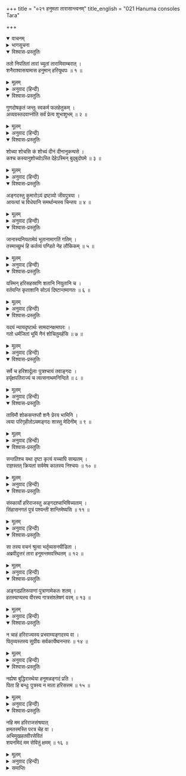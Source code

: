 +++
title = "०२१ हनुमता तारासान्त्वनम्"
title_english = "021 Hanuma consoles Tara"

+++
<details open><summary>वाचनम्</summary>
<div caption="श्रीराम-हरिसीताराममूर्ति-घनपाठिभ्यां वचनम्" class="audioEmbed" src="https://archive.org/download/Ramayana-recitation-Sriram-harisItArAmamUrti-Ghanapaati-v2/Kanda_4/Kanda_4_KSK-021-Hanumatha_Thara_Santvanam.mp3"></div>
</details>

<details><summary>भागसूचना</summary>

21. हनुमान् जी का ताराको समझाना और ताराका पतिके अनुगमनका ही निश्चय करना
</details>

<details open><summary>विश्वास-प्रस्तुतिः</summary>

ततो निपतितां तारां च्युतां तारामिवाम्बरात् ।  
शनैराश्वासयामास हनुमान् हरियूथपः ॥ १ ॥
</details>

<details><summary>मूलम्</summary>

ततो निपतितां तारां च्युतां तारामिवाम्बरात् ।  
शनैराश्वासयामास हनुमान् हरियूथपः ॥ १ ॥
</details>

<details><summary>अनुवाद (हिन्दी)</summary>

ताराको आकाशसे टूटकर गिरी हुई तारिकाके समान पृथ्वीपर पड़ी देख वानरयूथपति हनुमान् ने धीरे-धीरे समझाना आरम्भ किया— ॥ १ ॥
</details>

<details open><summary>विश्वास-प्रस्तुतिः</summary>

गुणदोषकृतं जन्तुः स्वकर्म फलहेतुकम् ।  
अव्यग्रस्तदवाप्नोति सर्वं प्रेत्य शुभाशुभम् ॥ २ ॥
</details>

<details><summary>मूलम्</summary>

गुणदोषकृतं जन्तुः स्वकर्म फलहेतुकम् ।  
अव्यग्रस्तदवाप्नोति सर्वं प्रेत्य शुभाशुभम् ॥ २ ॥
</details>

<details><summary>अनुवाद (हिन्दी)</summary>

‘देवि! जीवके द्वारा गुणबुद्धिसे अथवा दोषबुद्धिसे किये हुए जो अपने कर्म हैं, वे ही सुख-दुःखरूप फलकी प्राप्ति करानेवाले होते हैं । परलोकमें जाकर प्रत्येक जीव शान्तभावसे रहकर अपने शुभ और अशुभ—सभी कर्मोंका फल भोगता है ॥ २ ॥
</details>

<details open><summary>विश्वास-प्रस्तुतिः</summary>

शोच्या शोचसि कं शोच्यं दीनं दीनानुकम्पसे ।  
कश्च कस्यानुशोच्योऽस्ति देहेऽस्मिन् बुद‍्बुदोपमे ॥ ३ ॥
</details>

<details><summary>मूलम्</summary>

शोच्या शोचसि कं शोच्यं दीनं दीनानुकम्पसे ।  
कश्च कस्यानुशोच्योऽस्ति देहेऽस्मिन् बुद‍्बुदोपमे ॥ ३ ॥
</details>

<details><summary>अनुवाद (हिन्दी)</summary>

‘तुम स्वयं शोचनीया हो; फिर दूसरे किसको शोचनीय समझकर शोक कर रही हो? स्वयं दीन होकर दूसरे किस दीनपर दया करती हो? पानीके बुलबुलेके समान इस शरीरमें रहकर कौन जीव किस जीवके लिये शोचनीय है? ॥ ३ ॥
</details>

<details open><summary>विश्वास-प्रस्तुतिः</summary>

अङ्गदस्तु कुमारोऽयं द्रष्टव्यो जीवपुत्रया ।  
आयत्यां च विधेयानि समर्थान्यस्य चिन्तय ॥ ४ ॥
</details>

<details><summary>मूलम्</summary>

अङ्गदस्तु कुमारोऽयं द्रष्टव्यो जीवपुत्रया ।  
आयत्यां च विधेयानि समर्थान्यस्य चिन्तय ॥ ४ ॥
</details>

<details><summary>अनुवाद (हिन्दी)</summary>

‘तुम्हारे पुत्र कुमार अङ्गद जीवित हैं । अब तुम्हें इन्हींकी ओर देखना चाहिये और इनके लिये भविष्यमें जो उन्नतिके साधक श्रेष्ठ कार्य हों, उनका विचार करना चाहिये ॥ ४ ॥
</details>

<details open><summary>विश्वास-प्रस्तुतिः</summary>

जानास्यनियतामेवं भूतानामागतिं गतिम् ।  
तस्माच्छुभं हि कर्तव्यं पण्डिते नेह लौकिकम् ॥ ५ ॥
</details>

<details><summary>मूलम्</summary>

जानास्यनियतामेवं भूतानामागतिं गतिम् ।  
तस्माच्छुभं हि कर्तव्यं पण्डिते नेह लौकिकम् ॥ ५ ॥
</details>

<details><summary>अनुवाद (हिन्दी)</summary>

देवि! तुम विदुषी हो, अतः जानती ही हो कि प्राणियोंके जन्म और मृत्युका कोई निश्चित समय नहीं है । इसलिये शुभ (परलोकके लिये सुखद) कर्म ही करना चाहिये । अधिक रोना-धोना आदि जो लौकिक कर्म (व्यवहार) है, उसे नहीं करना चाहिये ॥ ५ ॥
</details>

<details open><summary>विश्वास-प्रस्तुतिः</summary>

यस्मिन् हरिसहस्राणि शतानि नियुतानि च ।  
वर्तयन्ति कृताशानि सोऽयं दिष्टान्तमागतः ॥ ६ ॥
</details>

<details><summary>मूलम्</summary>

यस्मिन् हरिसहस्राणि शतानि नियुतानि च ।  
वर्तयन्ति कृताशानि सोऽयं दिष्टान्तमागतः ॥ ६ ॥
</details>

<details><summary>अनुवाद (हिन्दी)</summary>

‘सैकड़ों, हजारों और लाखों वानर जिनपर आशा लगाये जीवन-निर्वाह करते थे, वे ही ये वानरराज आज अपनी प्रारब्ध निर्मित आयुकी अवधि पूरी कर चुके ॥ ६ ॥
</details>

<details open><summary>विश्वास-प्रस्तुतिः</summary>

यदयं न्यायदृष्टार्थः सामदानक्षमापरः ।  
गतो धर्मजितां भूमिं नैनं शोचितुमर्हसि ॥ ७ ॥
</details>

<details><summary>मूलम्</summary>

यदयं न्यायदृष्टार्थः सामदानक्षमापरः ।  
गतो धर्मजितां भूमिं नैनं शोचितुमर्हसि ॥ ७ ॥
</details>

<details><summary>अनुवाद (हिन्दी)</summary>

‘इन्होंने नीतिशास्त्रके अनुसार अर्थका साधन—राज्य-कार्यका संचालन किया है । ये उपयुक्त समयपर साम, दान और क्षमाका व्यवहार करते आये हैं । अतः धर्मानुसार प्राप्त होनेवाले लोकमें गये हैं । इनके लिये तुम्हें शोक नहीं करना चाहिये ॥ ७ ॥
</details>

<details open><summary>विश्वास-प्रस्तुतिः</summary>

सर्वे च हरिशार्दूलाः पुत्रश्चायं तवाङ्गदः ।  
हर्यृक्षपतिराज्यं च त्वत्सनाथमनिन्दिते ॥ ८ ॥
</details>

<details><summary>मूलम्</summary>

सर्वे च हरिशार्दूलाः पुत्रश्चायं तवाङ्गदः ।  
हर्यृक्षपतिराज्यं च त्वत्सनाथमनिन्दिते ॥ ८ ॥
</details>

<details><summary>अनुवाद (हिन्दी)</summary>

‘सती साध्वी देवि! ये सभी श्रेष्ठ वानर, ये तुम्हारे पुत्र अङ्गद तथा वानर और भालुओंका यह राज्य—सब तुमसे ही सनाथ हैं—तुम्हीं इन सबकी स्वामिनी हो ॥ ८ ॥
</details>

<details open><summary>विश्वास-प्रस्तुतिः</summary>

ताविमौ शोकसन्तप्तौ शनैः प्रेरय भामिनि ।  
त्वया परिगृहीतोऽयमङ्गदः शास्तु मेदिनीम् ॥ ९ ॥
</details>

<details><summary>मूलम्</summary>

ताविमौ शोकसन्तप्तौ शनैः प्रेरय भामिनि ।  
त्वया परिगृहीतोऽयमङ्गदः शास्तु मेदिनीम् ॥ ९ ॥
</details>

<details><summary>अनुवाद (हिन्दी)</summary>

‘भामिनि! ये अङ्गद और सुग्रीव दोनों ही शोकसे संतप्त हो रहे हैं । तुम इन्हें भावी कार्यके लिये प्रेरित करो । तुम्हारे अधीन रहकर अङ्गद इस पृथ्वीका शासन करें ॥ ९ ॥
</details>

<details open><summary>विश्वास-प्रस्तुतिः</summary>

सन्ततिश्च यथा दृष्टा कृत्यं यच्चापि साम्प्रतम् ।  
राज्ञस्तत् क्रियतां सर्वमेष कालस्य निश्चयः ॥ १० ॥
</details>

<details><summary>मूलम्</summary>

सन्ततिश्च यथा दृष्टा कृत्यं यच्चापि साम्प्रतम् ।  
राज्ञस्तत् क्रियतां सर्वमेष कालस्य निश्चयः ॥ १० ॥
</details>

<details><summary>अनुवाद (हिन्दी)</summary>

‘शास्त्रमें संतान होनेका जो प्रयोजन बतलाया गया है तथा इस समय राजा वालीके पारलौकिक कल्याणके लिये जो कुछ कर्तव्य है, वही करो—यही समयकी निश्चित प्रेरणा है ॥ १० ॥
</details>

<details open><summary>विश्वास-प्रस्तुतिः</summary>

संस्कार्यो हरिराजस्तु अङ्गदश्चाभिषिच्यताम् ।  
सिंहासनगतं पुत्रं पश्यन्ती शान्तिमेष्यसि ॥ ११ ॥
</details>

<details><summary>मूलम्</summary>

संस्कार्यो हरिराजस्तु अङ्गदश्चाभिषिच्यताम् ।  
सिंहासनगतं पुत्रं पश्यन्ती शान्तिमेष्यसि ॥ ११ ॥
</details>

<details><summary>अनुवाद (हिन्दी)</summary>

‘वानरराजका अन्त्येष्टि-संस्कार और कुमार अङ्गदका राज्याभिषेक किया जाय । बेटेको राजसिंहासनपर बैठा देखकर तुम्हें शान्ति मिलेगी’ ॥ ११ ॥
</details>

<details open><summary>विश्वास-प्रस्तुतिः</summary>

सा तस्य वचनं श्रुत्वा भर्तृव्यसनपीडिता ।  
अब्रवीदुत्तरं तारा हनूमन्तमवस्थितम् ॥ १२ ॥
</details>

<details><summary>मूलम्</summary>

सा तस्य वचनं श्रुत्वा भर्तृव्यसनपीडिता ।  
अब्रवीदुत्तरं तारा हनूमन्तमवस्थितम् ॥ १२ ॥
</details>

<details><summary>अनुवाद (हिन्दी)</summary>

तारा अपने स्वामीके विरह-शोकसे पीड़ित थी । वह उपर्युक्त वचन सुनकर सामने खड़े हुए हनुमान् जी से बोली—
</details>

<details open><summary>विश्वास-प्रस्तुतिः</summary>

अङ्गदप्रतिरूपाणां पुत्राणामेकतः शतम् ।  
हतस्याप्यस्य वीरस्य गात्रसंश्लेषणं वरम् ॥ १३ ॥
</details>

<details><summary>मूलम्</summary>

अङ्गदप्रतिरूपाणां पुत्राणामेकतः शतम् ।  
हतस्याप्यस्य वीरस्य गात्रसंश्लेषणं वरम् ॥ १३ ॥
</details>

<details><summary>अनुवाद (हिन्दी)</summary>

‘अङ्गदके समान सौ पुत्र एक ओर और मरे होनेपर भी इस वीरवर स्वामीका आलिङ्गन करके सती होना दूसरी ओर—इन दोनोंमेंसे अपने वीर पतिके शरीरका आलिङ्गन ही मुझे श्रेष्ठ जान पड़ता है ॥ १३ ॥
</details>

<details open><summary>विश्वास-प्रस्तुतिः</summary>

न चाहं हरिराज्यस्य प्रभवाम्यङ्गदस्य वा ।  
पितृव्यस्तस्य सुग्रीवः सर्वकार्येष्वनन्तरः ॥ १४ ॥
</details>

<details><summary>मूलम्</summary>

न चाहं हरिराज्यस्य प्रभवाम्यङ्गदस्य वा ।  
पितृव्यस्तस्य सुग्रीवः सर्वकार्येष्वनन्तरः ॥ १४ ॥
</details>

<details><summary>अनुवाद (हिन्दी)</summary>

‘मैं न तो वानरोंके राज्यकी स्वामिनी हूँ और न मुझे अङ्गदके लिये ही कुछ करनेका अधिकार है । इसके चाचा सुग्रीव ही समस्त कार्योंके लिये समर्थ हैं और वे ही मेरी अपेक्षा इसके निकटवर्ती भी हैं ॥ १४ ॥
</details>

<details open><summary>विश्वास-प्रस्तुतिः</summary>

नह्येषा बुद्धिरास्थेया हनूमन्नङ्गदं प्रति ।  
पिता हि बन्धुः पुत्रस्य न माता हरिसत्तम ॥ १५ ॥
</details>

<details><summary>मूलम्</summary>

नह्येषा बुद्धिरास्थेया हनूमन्नङ्गदं प्रति ।  
पिता हि बन्धुः पुत्रस्य न माता हरिसत्तम ॥ १५ ॥
</details>

<details><summary>अनुवाद (हिन्दी)</summary>

‘कपिश्रेष्ठ हनुमान् जी ! अङ्गदके विषयमें आपकी यह सलाह मेरे लिये काममें लाने योग्य नहीं है । आपको यह समझना चाहिये कि पुत्रके वास्तविक बन्धु (सहायक) पिता और चाचा ही हैं । माता नहीं ॥ १५ ॥
</details>

<details open><summary>विश्वास-प्रस्तुतिः</summary>

नहि मम हरिराजसंश्रयात्  
क्षमतरमस्ति परत्र चेह वा ।  
अभिमुखहतवीरसेवितं  
शयनमिदं मम सेवितुं क्षमम् ॥ १६ ॥
</details>

<details><summary>मूलम्</summary>

नहि मम हरिराजसंश्रयात्  
क्षमतरमस्ति परत्र चेह वा ।  
अभिमुखहतवीरसेवितं  
शयनमिदं मम सेवितुं क्षमम् ॥ १६ ॥
</details>

<details><summary>अनुवाद (हिन्दी)</summary>

मेरे लिये वानरराज वालीका अनुगमन करनेसे बढ़कर इस लोक या परलोकमें कोई भी कार्य उचित नहीं है । युद्धमें शत्रुसे जूझकर मरे हुए अपने वीर स्वामीके द्वारा सेवित चिता आदिकी शय्यापर शयन करना ही मेरे लिये सर्वथा योग्य है’ ॥ १६ ॥
</details>

<details><summary>समाप्तिः</summary>

इत्यार्षे श्रीमद्रामायणे वाल्मीकीये आदिकाव्ये किष्किन्धाकाण्डे एकविंशः सर्गः ॥ २१ ॥  
इस प्रकार श्रीवाल्मीकिनिर्मित आर्षरामायण आदिकाव्यके किष्किन्धाकाण्डमें इक्कीसवाँ सर्ग पूरा हुआ ॥ २१ ॥
</details>

